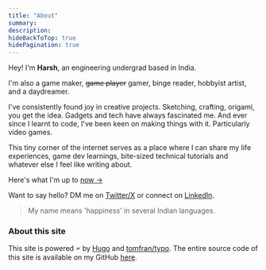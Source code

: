 ```yaml
---
title: "About"
summary:
description:
hideBackToTop: true
hidePagination: true
---
```


Hey! I'm **Harsh**, an engineering undergrad based in India.

I'm also a game maker, ~~game player~~ gamer, binge reader, hobbyist artist, and a daydreamer. 

I've consistently found joy in creative projects. Sketching, crafting, origami, you get the idea. Gadgets and tech have always fascinated me. And ever since I learnt to code, I've been keen on making things with it. Particularly video games.

This tiny corner of the internet serves as a place where I can share my life experiences, game dev learnings, bite-sized technical tutorials and whatever else I feel like writing about.

Here's what I'm up to [now ->](/now)

Want to say hello? DM me on [Twitter/X](https://x.com/_TheLetterIsH/) or connect on [LinkedIn](https://www.linkedin.com/in/harshvalaki/).

> My name means 'happiness' in several Indian languages.

### About this site

This site is powered 🗲 by [Hugo](https://gohugo.io/) and [tomfran/typo](https://github.com/tomfran/typo). The entire source code of this site is available on my GitHub [here](https://github.com/TheLetterIsH/theletterish.github.io/).